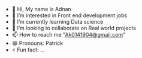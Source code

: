 - 👋 Hi, My name is Adnan
- 👀 I’m interested in Front end development jobs
- 🌱 I’m currently learning Data science
- 💞️ I’m looking to collaborate on Real world projects
- 📫 How to reach me "Ak0141904@gmail.com"
- 😄 Pronouns: Patrick
- ⚡ Fun fact: ...

<!---
Omni-Developer/Omni-Developer is a ✨ special ✨ repository because its `README.md` (this file) appears on your GitHub profile.
You can click the Preview link to take a look at your changes.
--->
